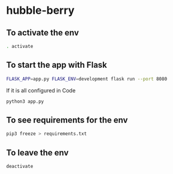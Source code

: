 # hubble-berry


## To activate the env

```sh
. activate
```
## To start the app with Flask

```sh
FLASK_APP=app.py FLASK_ENV=development flask run --port 8080
```
If it is all configured in Code

```sh
python3 app.py
```

## To see requirements for the env

```sh
pip3 freeze > requirements.txt
```

## To leave the env

```sh
deactivate
```